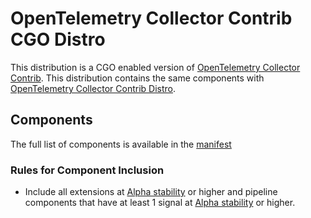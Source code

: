 # OpenTelemetry Collector Contrib CGO Distro

This distribution is a CGO enabled version of [OpenTelemetry Collector Contrib](https://github.com/open-telemetry/opentelemetry-collector-contrib). This distribution contains the same components with [OpenTelemetry Collector Contrib Distro](https://github.com/open-telemetry/opentelemetry-collector-releases/tree/main/distributions/otelcol-contrib).

## Components

The full list of components is available in the [manifest](manifest.yaml)

### Rules for Component Inclusion

- Include all extensions at [Alpha stability](https://github.com/open-telemetry/opentelemetry-collector#alpha) or higher and pipeline components that have at least 1 signal at [Alpha stability](https://github.com/open-telemetry/opentelemetry-collector#alpha) or higher.